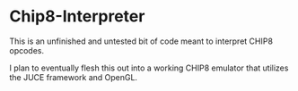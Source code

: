 # Chip8-Interpreter

This is an unfinished and untested bit of code meant to interpret CHIP8 opcodes.  

I plan to eventually flesh this out into a working CHIP8 emulator that utilizes the JUCE framework and OpenGL.
